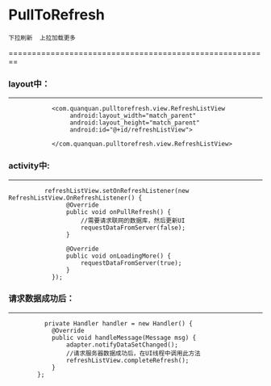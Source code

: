 # PullToRefresh
    下拉刷新  上拉加载更多
========================================================
### layout中：
-----------------------------------------------------------
                <com.quanquan.pulltorefresh.view.RefreshListView
                     android:layout_width="match_parent"
                     android:layout_height="match_parent"
                     android:id="@+id/refreshListView">

                </com.quanquan.pulltorefresh.view.RefreshListView>
        
### activity中:
-----------------------------------------------------
              refreshListView.setOnRefreshListener(new RefreshListView.OnRefreshListener() {
                    @Override
                    public void onPullRefresh() {
                        //需要请求联网的数据库，然后更新UI
                        requestDataFromServer(false);
                    }
        
                    @Override
                    public void onLoadingMore() {
                        requestDataFromServer(true);
                    }
                });    
                
### 请求数据成功后：
-------------------------------------------
              private Handler handler = new Handler() {
                @Override
                public void handleMessage(Message msg) {
                    adapter.notifyDataSetChanged();
                    //请求服务器数据成功后，在UI线程中调用此方法
                    refreshListView.completeRefresh();
                }
            };
            
